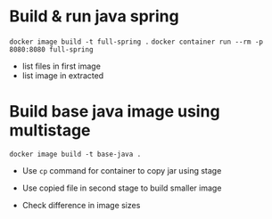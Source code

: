 # Build & run java spring

`docker image build -t full-spring .`
`docker container run --rm -p 8080:8080 full-spring`

- list files in first image
- list image in extracted

# Build base java image using multistage

`docker image build -t base-java .`


- Use `cp` command for container to copy jar using stage
- Use copied file in second stage to build smaller image

- Check difference in image sizes